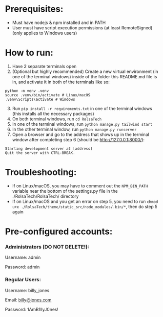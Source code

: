 # Prerequisites:
- Must have nodejs & npm installed and in PATH
- User must have script execution permissions (at least RemoteSigned) (only applies to Windows users)


# How to run:
1. Have 2 separate terminals open
2. (Optional but highly recommended) Create a new virtual environment (in one of the terminal windows) inside of the folder this README.md file is in, and activate it in both of the terminals like so:
```
python -m venv .venv
source .venv/bin/activate # Linux/macOS
.venv\Scripts\activate # Windows
```
3. Run `pip install -r requirements.txt` in one of the terminal windows (this installs all the necessary packages)
4. On both terminal windows, run `cd RolsaTech`
5. In one of the terminal windows, run `python manage.py tailwind start`
6. In the other terminal window, run `python manage.py runserver`
7. Open a browser and go to the address that shows up in the terminal window after completing step 6 (should be http://127.0.0.1:8000/):
```
Starting development server at [address]
Quit the server with CTRL-BREAK.
```


# Troubleshooting:
- If on Linux/macOS, you may have to comment out the `NPM_BIN_PATH` variable near the bottom of the settings.py file in the ./RolsaTech/RolsaTech/ directory
- If on Linux/macOS and you get an error on step 5, you need to run `chmod u+x ./RolsaTech/theme/static_src/node_modules/.bin/*`, then do step 5 again

# Pre-configured accounts:

### Administrators (DO NOT DELETE!):

Username: admin

Password: admin

### Regular Users:

Username: billy_jones

Email: billy@jones.com

Password: 1AmB1llyJ0nes!
